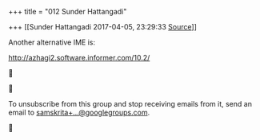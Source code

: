 +++
title = "012 Sunder Hattangadi"

+++
[[Sunder Hattangadi	2017-04-05, 23:29:33 [Source](https://groups.google.com/g/samskrita/c/M3oeHYUoBd8)]]



Another alternative IME is:

  

<http://azhagi2.software.informer.com/10.2/>

  

  

  





To unsubscribe from this group and stop receiving emails from it, send an email to [samskrita+...@googlegroups.com]().



